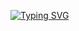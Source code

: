 [![Typing SVG](https://readme-typing-svg.herokuapp.com?color=%CF9FFF&lines=Hello,+Welcome+to+my+GitHub+account+🎆)](https://git.io/typing-svg)

<!---
Diluc-Kirara/Diluc-Kirara is a ✨ special ✨ repository because its `README.md` (this file) appears on your GitHub profile.
You can click the Preview link to take a look at your changes.
--->
